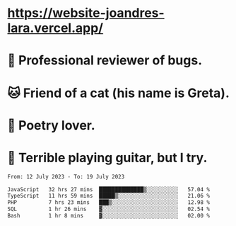 # https://website-joandres-lara.vercel.app/
# 🐛 Professional reviewer of bugs.
# 🐱 Friend of a cat (his name is Greta).
# 📜 Poetry lover.
# 🎸 Terrible playing guitar, but I try.

<!--START_SECTION:waka-->

```txt
From: 12 July 2023 - To: 19 July 2023

JavaScript   32 hrs 27 mins  ██████████████▒░░░░░░░░░░   57.04 %
TypeScript   11 hrs 59 mins  █████▒░░░░░░░░░░░░░░░░░░░   21.06 %
PHP          7 hrs 23 mins   ███▒░░░░░░░░░░░░░░░░░░░░░   12.98 %
SQL          1 hr 26 mins    ▓░░░░░░░░░░░░░░░░░░░░░░░░   02.54 %
Bash         1 hr 8 mins     ▓░░░░░░░░░░░░░░░░░░░░░░░░   02.00 %
```

<!--END_SECTION:waka-->
